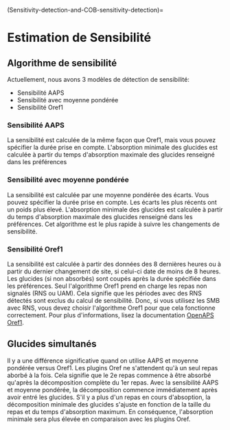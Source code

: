 (Sensitivity-detection-and-COB-sensitivity-detection)=

# Estimation de Sensibilité

## Algorithme de sensibilité

Actuellement, nous avons 3 modèles de détection de sensibilité:

* Sensibilité AAPS 
* Sensibilité avec moyenne pondérée
* Sensibilité Oref1

### Sensibilité AAPS 

La sensibilité est calculée de la même façon que Oref1, mais vous pouvez spécifier la durée prise en compte. L'absorption minimale des glucides est calculée à partir du temps d'absorption maximale des glucides renseigné dans les préférences

### Sensibilité avec moyenne pondérée

La sensibilité est calculée par une moyenne pondérée des écarts. Vous pouvez spécifier la durée prise en compte. Les écarts les plus récents ont un poids plus élevé. L'absorption minimale des glucides est calculée à partir du temps d'absorption maximale des glucides renseigné dans les préférences. Cet algorithme est le plus rapide à suivre les changements de sensibilité.

### Sensibilité Oref1

La sensibilité est calculée à partir des données des 8 dernières heures ou à partir du dernier changement de site, si celui-ci date de moins de 8 heures. Les glucides (si non absorbés) sont coupés après la durée spécifiée dans les préférences. Seul l'algorithme Oref1 prend en charge les repas non signalés (RNS ou UAM). Cela signifie que les périodes avec des RNS détectés sont exclus du calcul de sensibilité. Donc, si vous utilisez les SMB avec RNS, vous devez choisir l'algorithme Oref1 pour que cela fonctionne correctement. Pour plus d'informations, lisez la documentation [OpenAPS Oref1](https://openaps.readthedocs.io/en/latest/docs/Customize-Iterate/oref1.html).

## Glucides simultanés

Il y a une différence significative quand on utilise AAPS et moyenne pondérée versus Oref1. Les plugins Oref ne s'attendent qu'à un seul repas aborbé à la fois. Cela signifie que le 2e repas commence à être absorbé qu'après la décomposition complète du 1er repas. Avec la sensibilité AAPS et moyenne pondérée, la décomposition commence immédiatement après avoir entré les glucides. S'il y a plus d'un repas en cours d'absoption, la décomposition minimale des glucides s'ajuste en fonction de la taille du repas et du temps d'absorption maximum. En conséquence, l'absorption minimale sera plus élevée en comparaison avec les plugins Oref.